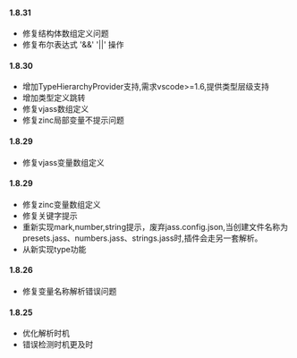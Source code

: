 #### 1.8.31
- 修复结构体数组定义问题
- 修复布尔表达式 '&&' '||' 操作

#### 1.8.30
- 增加TypeHierarchyProvider支持,需求vscode>=1.6,提供类型层级支持
- 增加类型定义跳转
- 修复vjass数组定义
- 修复zinc局部变量不提示问题

#### 1.8.29
- 修复vjass变量数组定义

#### 1.8.29
- 修复zinc变量数组定义
- 修复关键字提示
- 重新实现mark,number,string提示，废弃jass.config.json,当创建文件名称为presets.jass、numbers.jass、strings.jass时,插件会走另一套解析。
- 从新实现type功能

#### 1.8.26
- 修复变量名称解析错误问题
  
#### 1.8.25
- 优化解析时机
- 错误检测时机更及时


